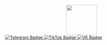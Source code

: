 <div id="header" align="center">
  <img src="https://media2.giphy.com/media/v1.Y2lkPTc5MGI3NjExZzJ4eGRpbGZkaW9zczEwcmVrMzJzb245d2hzOTA4b3NlNjhxcjczMCZlcD12MV9pbnRlcm5hbF9naWZfYnlfaWQmY3Q9cw/gjrYDwbjnK8x36xZIO/giphy.gif" width="100"/>
</div>
<div id="badges">
  <a href="your-Telegram-URL">
    <img src="https://img.shields.io/badge/Telegram-blue?style=for-the-badge&logo=telegram&logoColor=white" alt="Telegram Badge"/>
  </a>
  <a href="your-TikTok-URL">
    <img src="https://img.shields.io/badge/TikTok-black?style=for-the-badge&logo=tiktok&logoColor=white" alt="TikTok Badge"/>
  </a>
  <a href="your-VK-URL">
    <img src="https://img.shields.io/badge/VK-blue?style=for-the-badge&logo=vk&logoColor=white" alt="VK Badge"/>
  </a>
</div>
